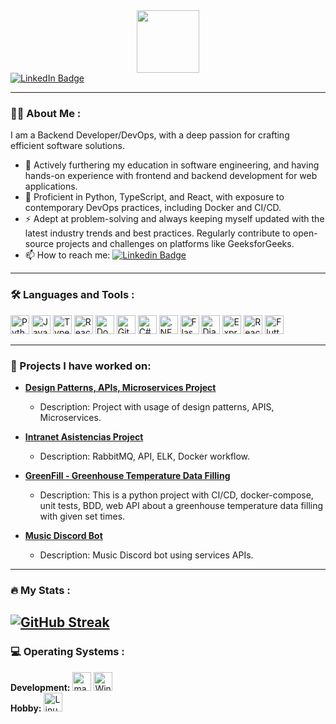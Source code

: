 <div id="header" align="center">
  <img src="https://media.giphy.com/media/M9gbBd9nbDrOTu1Mqx/giphy.gif" width="100"/>
</div>

<div id="badges">
  <a href="https://www.linkedin.com/in/sebastian-cotrina-86213a26b/">
    <img src="https://img.shields.io/badge/LinkedIn-blue?style=for-the-badge&logo=linkedin&logoColor=white" alt="LinkedIn Badge"/>
  </a>
</div>
<img src="https://komarev.com/ghpvc/?username=SebastianCotrina16&style=flat-square&color=blue" alt=""/>

---

### :man_technologist: About Me :

I am a Backend Developer/DevOps, with a deep passion for crafting efficient software solutions.

- :telescope: Actively furthering my education in software engineering, and having hands-on experience with frontend and backend development for web applications.
- :seedling: Proficient in Python, TypeScript, and React, with exposure to contemporary DevOps practices, including Docker and CI/CD.
- :zap: Adept at problem-solving and always keeping myself updated with the latest industry trends and best practices. Regularly contribute to open-source projects and challenges on platforms like GeeksforGeeks.
- :mailbox: How to reach me: [![Linkedin Badge](https://img.shields.io/badge/SebastianCotrina-blue?style=flat&logo=Linkedin&logoColor=white)](https://www.linkedin.com/in/sebastian-cotrina-86213a26b/)

---

### :hammer_and_wrench: Languages and Tools :
<div>
  <img src="https://cdn.jsdelivr.net/gh/devicons/devicon/icons/python/python-original.svg" width="30" title="Python" />
  <img src="https://cdn.jsdelivr.net/gh/devicons/devicon/icons/javascript/javascript-original.svg" width="30" title="JavaScript" />
  <img src="https://cdn.jsdelivr.net/gh/devicons/devicon/icons/typescript/typescript-original.svg" width="30" title="TypeScript" />
  <img src="https://cdn.jsdelivr.net/gh/devicons/devicon/icons/react/react-original.svg" width="30" title="React" />
  <img src="https://cdn.jsdelivr.net/gh/devicons/devicon/icons/docker/docker-original.svg" width="30" title="Docker" />
  <img src="https://cdn.jsdelivr.net/gh/devicons/devicon/icons/git/git-original.svg" width="30" title="Git" />
  <img src="https://cdn.jsdelivr.net/gh/devicons/devicon/icons/csharp/csharp-original.svg" width="30" title="C#" />
  <img src="https://cdn.jsdelivr.net/gh/devicons/devicon/icons/dot-net/dot-net-original.svg" width="30" title=".NET" />
  <img src="https://cdn.jsdelivr.net/gh/devicons/devicon/icons/flask/flask-original.svg" width="30" title="Flask" />
    <img src="https://cdn.jsdelivr.net/gh/devicons/devicon/icons/django/django-plain.svg" width="30" title="Django" />
  <img src="https://cdn.jsdelivr.net/gh/devicons/devicon/icons/express/express-original.svg" width="30" title="Express" />
  <img src="https://cdn.jsdelivr.net/gh/devicons/devicon/icons/react/react-original-wordmark.svg" width="30" title="React Native" />
  <img src="https://cdn.jsdelivr.net/gh/devicons/devicon/icons/flutter/flutter-original.svg" width="30" title="Flutter" />
</div>

---
### 🚀 Projects I have worked on:

- **[Design Patterns, APIs, Microservices Project](https://github.com/UPT-FAING-EPIS/proyecto-unidad-iii-pds-api_servicios)**
  - Description: Project with usage of design patterns, APIS, Microservices.

- **[Intranet Asistencias Project](https://github.com/UPT-FAING-EPIS/proyecto_unidad_ii-intranet-asistencias)**
  - Description: RabbitMQ, API, ELK, Docker workflow.

- **[GreenFill - Greenhouse Temperature Data Filling](https://github.com/SebastianCotrina16/GreenFill)**
  - Description: This is a python project with CI/CD, docker-compose, unit tests, BDD, web API about a greenhouse temperature data filling with given set times.

- **[Music Discord Bot](https://github.com/SebastianCotrina16/MusicDiscordBot)**
  - Description: Music Discord bot using services APIs.


---

### :fire: My Stats :

## [![GitHub Streak](http://github-readme-streak-stats.herokuapp.com?user=SebastianCotrina16&theme=dark&background=000000)](https://git.io/streak-stats)

### :computer: Operating Systems :

<div>
  <b>Development:</b>
  <img src="https://cdn.jsdelivr.net/gh/devicons/devicon/icons/apple/apple-original.svg" width="30" height="30" title="macOS" />
  <img src="https://cdn.jsdelivr.net/gh/devicons/devicon/icons/windows8/windows8-original.svg" width="30" height="30" title="Windows" />
  <br>
  <b>Hobby:</b>
  <img src="https://cdn.jsdelivr.net/gh/devicons/devicon/icons/linux/linux-original.svg" width="30" height="30" title="Linux" />
</div>

